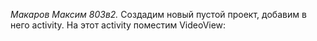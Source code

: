 *Макаров Максим 803в2.*
Создадим новый пустой проект, добавим в него activity. На этот activity поместим VideoView:

